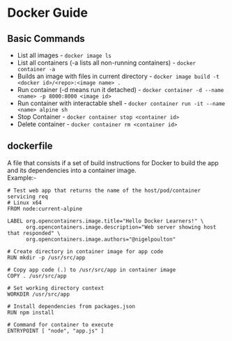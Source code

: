 # Docker Guide

## Basic Commands
- List all images   -   `docker image ls` 
- List all containers (-a lists all non-running containers)  -   `docker container -a`
- Builds an image with files in current directory   -   `docker image build -t <docker id>/<repo>:<image name> .`
- Run container (-d means run it detached)    -    `docker container -d --name <name> -p 8000:8000 <image id>`   
- Run container with interactable shell     -   `docker container run -it --name <name> alpine sh`
- Stop Container    -   `docker container stop <container id>`
- Delete container - `docker container rm <container id>`

## dockerfile
A file that consists if a set of build instructions for Docker to build the app and its dependencies into a container image.\
Example:-
```
# Test web app that returns the name of the host/pod/container servicing req
# Linux x64
FROM node:current-alpine

LABEL org.opencontainers.image.title="Hello Docker Learners!" \
      org.opencontainers.image.description="Web server showing host that responded" \
      org.opencontainers.image.authors="@nigelpoulton"

# Create directory in container image for app code
RUN mkdir -p /usr/src/app

# Copy app code (.) to /usr/src/app in container image
COPY . /usr/src/app

# Set working directory context
WORKDIR /usr/src/app

# Install dependencies from packages.json
RUN npm install

# Command for container to execute
ENTRYPOINT [ "node", "app.js" ]
```
